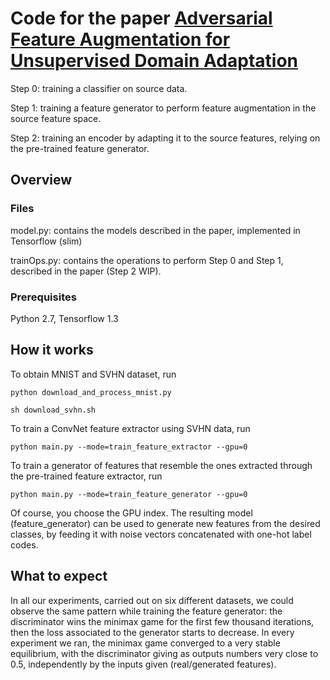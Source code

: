 # Code for the paper [Adversarial Feature Augmentation for Unsupervised Domain Adaptation](https://arxiv.org/abs/1711.08561)

Step 0: training a classifier on source data.

Step 1: training a feature generator to perform feature augmentation in the source feature space.

Step 2: training an encoder by adapting it to the source features, relying on the pre-trained feature generator.

## Overview

### Files

model.py: contains the models described in the paper, implemented in Tensorflow (slim)

trainOps.py: contains the operations to perform Step 0 and Step 1, described in the paper (Step 2 WIP).

### Prerequisites

Python 2.7, Tensorflow 1.3

## How it works

To obtain MNIST and SVHN dataset, run

```
python download_and_process_mnist.py
```
```
sh download_svhn.sh
```

To train a ConvNet feature extractor using SVHN data, run

```
python main.py --mode=train_feature_extractor --gpu=0
```

To train a generator of features that resemble the ones extracted through the pre-trained feature extractor, run

```
python main.py --mode=train_feature_generator --gpu=0
```

Of course, you choose the GPU index. The resulting model (feature_generator) can be used to generate new features from the desired classes, by feeding it with noise vectors concatenated with one-hot label codes.

## What to expect

In all our experiments, carried out on six different datasets, we could observe the same pattern while training the feature generator: the discriminator wins the minimax game for the first few thousand iterations, then the loss associated to the generator starts to decrease. In every experiment we ran, the minimax game converged to a very stable equilibrium, with the discriminator giving as outputs numbers very close to 0.5, independently by the inputs given (real/generated features).

